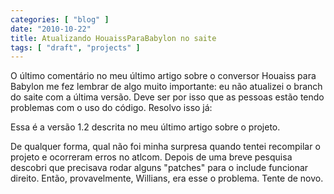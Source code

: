 ```yaml
---
categories: [ "blog" ]
date: "2010-10-22"
title: Atualizando HouaissParaBabylon no saite
tags: [ "draft", "projects" ]
---
```

O último comentário no meu último artigo sobre o conversor Houaiss para Babylon me fez lembrar de algo muito importante: eu não atualizei o branch do saite com a última versão. Deve ser por isso que as pessoas estão tendo problemas com o uso do código. Resolvo isso já:

Essa é a versão 1.2 descrita no meu último artigo sobre o projeto.

De qualquer forma, qual não foi minha surpresa quando tentei recompilar o projeto e ocorreram erros no atlcom. Depois de uma breve pesquisa descobri que precisava rodar alguns "patches" para o include funcionar direito. Então, provavelmente, Willians, era esse o problema. Tente de novo.

